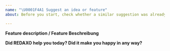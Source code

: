 ```yaml
---
name: "\U0001F4A1 Suggest an idea or feature"
about: Before you start, check whether a similar suggestion was already made. Search via https://github.com/redaxo/redaxo/issues

---
```


**Feature description / Feature Beschreibung**

**Did REDAXO help you today? Did it make you happy in any way?**

<!--
Answering this question is not required, but if you have anything positive to share, please do so here!
Sometimes we get tired of reading bug reports all day and a little positive end note does wonders.
Idea by Joey Hess, https://joeyh.name/blog/entry/two_holiday_stories/
-->
